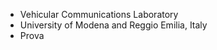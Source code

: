 - Vehicular Communications Laboratory 
- University of Modena and Reggio Emilia, Italy 
- Prova

<!---
vehicomlab/vehicomlab is a ✨ special ✨ repository because its `README.md` (this file) appears on your GitHub profile.
You can click the Preview link to take a look at your changes.
--->
